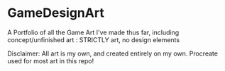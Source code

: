 # GameDesignArt
A Portfolio of all the Game Art I've made thus far, including concept/unfinished art : STRICTLY art, no design elements

Disclaimer: All art is my own, and created entirely on my own. Procreate used for most art in this repo!
